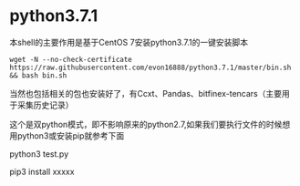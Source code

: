 # python3.7.1

本shell的主要作用是基于CentOS 7安装python3.7.1的一键安装脚本
    
    wget -N --no-check-certificate https://raw.githubusercontent.com/evon16888/python3.7.1/master/bin.sh && bash bin.sh

当然也包括相关的包也安装好了，有Ccxt、Pandas、bitfinex-tencars（主要用于采集历史记录）

这个是双python模式，即不影响原来的python2.7,如果我们要执行文件的时候想用python3或安装pip就参考下面

python3 test.py

pip3 install xxxxx
    
